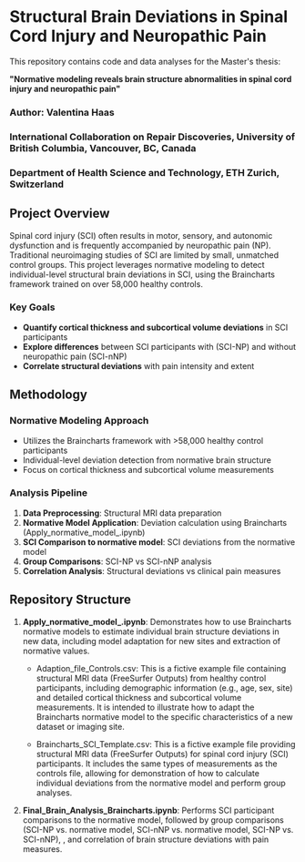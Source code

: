 # Structural Brain Deviations in Spinal Cord Injury and Neuropathic Pain

This repository contains code and data analyses for the Master's thesis:

**"Normative modeling reveals brain structure abnormalities in spinal cord injury and neuropathic pain"**  
### Author: Valentina Haas 
### International Collaboration on Repair Discoveries, University of British Columbia, Vancouver, BC, Canada
### Department of Health Science and Technology, ETH Zurich, Switzerland

##  Project Overview

Spinal cord injury (SCI) often results in motor, sensory, and autonomic dysfunction and is frequently accompanied by neuropathic pain (NP). Traditional neuroimaging studies of SCI are limited by small, unmatched control groups. This project leverages normative modeling to detect individual-level structural brain deviations in SCI, using the Braincharts framework trained on over 58,000 healthy controls.

### Key Goals

- **Quantify cortical thickness and subcortical volume deviations** in SCI participants
- **Explore differences** between SCI participants with (SCI-NP) and without neuropathic pain (SCI-nNP)
- **Correlate structural deviations** with pain intensity and extent

## Methodology

### Normative Modeling Approach
- Utilizes the Braincharts framework with >58,000 healthy control participants
- Individual-level deviation detection from normative brain structure
- Focus on cortical thickness and subcortical volume measurements

### Analysis Pipeline
1. **Data Preprocessing**: Structural MRI data preparation
2. **Normative Model Application**: Deviation calculation using Braincharts (Apply_normative_model_.ipynb)
3. **SCI Comparison to normative model**: SCI deviations from the normative model
4. **Group Comparisons**: SCI-NP vs SCI-nNP analysis
5. **Correlation Analysis**: Structural deviations vs clinical pain measures 


## Repository Structure
1. **Apply_normative_model_.ipynb**: Demonstrates how to use Braincharts normative models to estimate individual brain structure deviations in new data, including model adaptation for new sites and extraction of normative values.
    - Adaption_file_Controls.csv: This is a fictive example file containing structural MRI data (FreeSurfer Outputs) from healthy control participants, including demographic information (e.g., age, sex, site) and detailed cortical thickness and subcortical volume measurements. It is intended to illustrate how to adapt the Braincharts normative model to the specific characteristics of a new dataset or imaging site.

    - Braincharts_SCI_Template.csv: This is a fictive example file providing structural MRI data (FreeSurfer Outputs) for spinal cord injury (SCI) participants. It includes the same types of measurements as the controls file, allowing for demonstration of how to calculate individual deviations from the normative model and perform group analyses.

2. **Final_Brain_Analysis_Braincharts.ipynb**: Performs SCI participant comparisons to the normative model, followed by group comparisons (SCI-NP vs. normative model, SCI-nNP vs. normative model, SCI-NP vs. SCI-nNP), , and correlation of brain structure deviations with pain measures.
